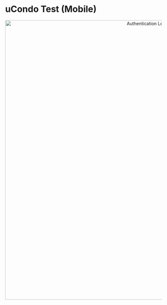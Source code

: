 # uCondo Test (Mobile)

<p align="center">
  <img src="https://imgur.com/poznVwW.png" width="900" title="Authentication Logo">
</p>
